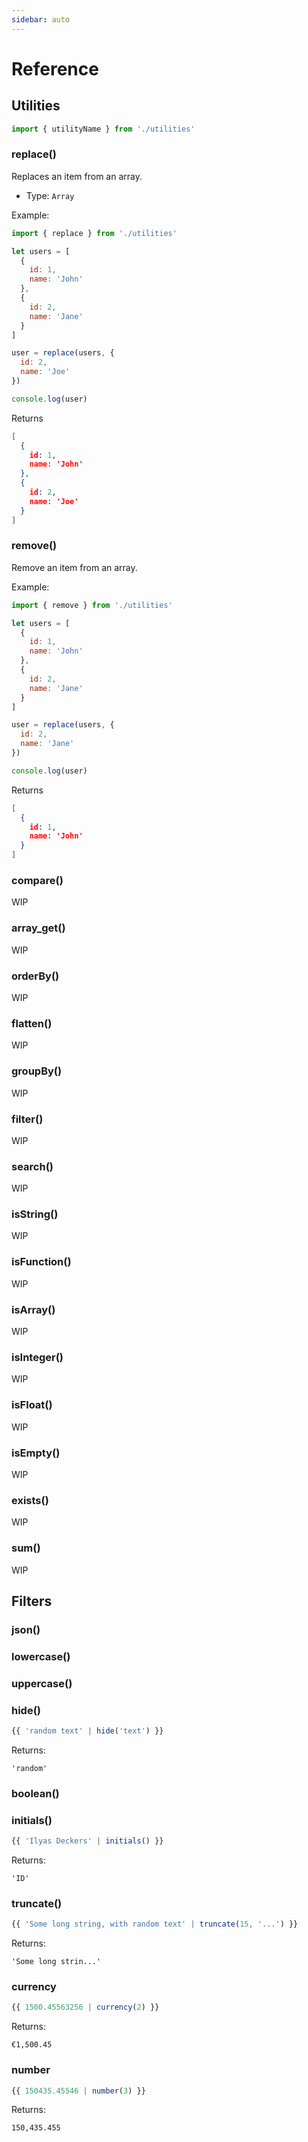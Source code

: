 ```yaml
---
sidebar: auto
---
```

# Reference

## Utilities
```js
import { utilityName } from './utilities'
```

### replace()
Replaces an item from an array.

* Type: `Array`

Example:
```js
import { replace } from './utilities'

let users = [
  {
    id: 1,
    name: 'John'
  },
  {
    id: 2,
    name: 'Jane'
  }
]

user = replace(users, {
  id: 2,
  name: 'Joe'
})

console.log(user)
```
Returns
```json
[
  {
    id: 1,
    name: 'John'
  },
  {
    id: 2,
    name: 'Joe'
  }
]
```

### remove()
Remove an item from an array.

Example:
```js
import { remove } from './utilities'

let users = [
  {
    id: 1,
    name: 'John'
  },
  {
    id: 2,
    name: 'Jane'
  }
]

user = replace(users, {
  id: 2,
  name: 'Jane'
})

console.log(user)
```
Returns
```json
[
  {
    id: 1,
    name: 'John'
  }
]
```
### compare()
WIP

### array_get()
WIP
### orderBy()
WIP
### flatten()
WIP
### groupBy()
WIP
### filter()
WIP
### search()
WIP
### isString()
WIP
### isFunction()
WIP
### isArray()
WIP
### isInteger()
WIP
### isFloat()
WIP
### isEmpty()
WIP
### exists()
WIP
### sum()
WIP

## Filters

### json()

### lowercase()

### uppercase()

### hide()
```js
{{ 'random text' | hide('text') }}
```

Returns:
```
'random'
```

### boolean()

### initials()
```js
{{ 'Ilyas Deckers' | initials() }}
```

Returns:
```
'ID'
```

### truncate()
```js
{{ 'Some long string, with random text' | truncate(15, '...') }}
```

Returns:
```
'Some long strin...'
```

### currency
```js
{{ 1500.45563256 | currency(2) }}
```

Returns:
```
€1,500.45
```

### number
```js
{{ 150435.45546 | number(3) }}
```

Returns:
```
150,435.455
```


